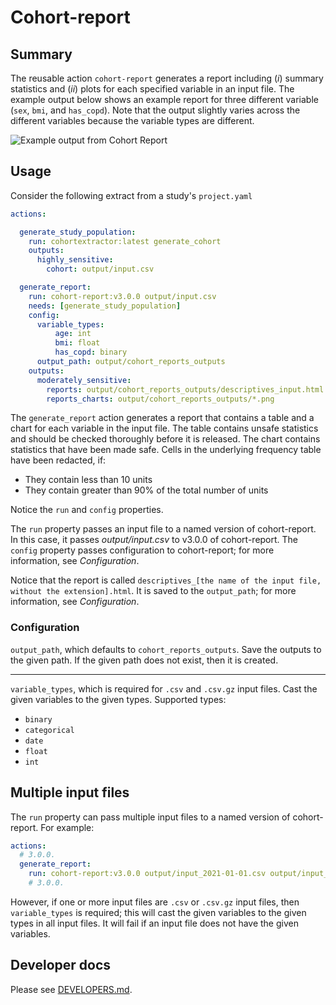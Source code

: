 # Cohort-report

## Summary

The reusable action `cohort-report` generates a report including (*i*) summary statistics and (*ii*) plots for each specified variable in an input file.
The example output below shows an example report for three different variable (`sex`, `bmi`, and `has_copd`).
Note that the output slightly varies across the different variables because the variable types are different. 

![Example output from Cohort Report](https://user-images.githubusercontent.com/477263/140117942-fbfde3fc-2ffc-41f9-b2d2-4128629cbb58.png)

## Usage

Consider the following extract from a study's `project.yaml` 

```yaml
actions:

  generate_study_population:
    run: cohortextractor:latest generate_cohort
    outputs:
      highly_sensitive:
        cohort: output/input.csv

  generate_report:
    run: cohort-report:v3.0.0 output/input.csv
    needs: [generate_study_population]
    config:
      variable_types:
          age: int
          bmi: float
          has_copd: binary
      output_path: output/cohort_reports_outputs
    outputs:
      moderately_sensitive:
        reports: output/cohort_reports_outputs/descriptives_input.html
        reports_charts: output/cohort_reports_outputs/*.png
```

The `generate_report` action generates a report that contains a table and a chart for each variable in the input file.
The table contains unsafe statistics and should be checked thoroughly before it is released.
The chart contains statistics that have been made safe.
Cells in the underlying frequency table have been redacted, if:
* They contain less than 10 units
* They contain greater than 90% of the total number of units

Notice the `run` and `config` properties.

The `run` property passes an input file to a named version of cohort-report.
In this case, it passes *output/input.csv* to v3.0.0 of cohort-report.
The `config` property passes configuration to cohort-report; for more information, see *Configuration*.

Notice that the report is called `descriptives_[the name of the input file, without the extension].html`.
It is saved to the `output_path`; for more information, see *Configuration*.

### Configuration

`output_path`, which defaults to `cohort_reports_outputs`.
Save the outputs to the given path.
If the given path does not exist, then it is created.

---

`variable_types`, which is required for `.csv` and `.csv.gz` input files.
Cast the given variables to the given types.
Supported types:

* `binary`
* `categorical`
* `date`
* `float`
* `int`

## Multiple input files

The `run` property can pass multiple input files to a named version of cohort-report.
For example:

```yaml
actions:
  # 3.0.0.
  generate_report:
    run: cohort-report:v3.0.0 output/input_2021-01-01.csv output/input_2021-02-01.csv
    # 3.0.0.
```

However, if one or more input files are `.csv` or `.csv.gz` input files, then `variable_types` is required;
this will cast the given variables to the given types in all input files.
It will fail if an input file does not have the given variables.

## Developer docs

Please see [DEVELOPERS.md](DEVELOPERS.md).
